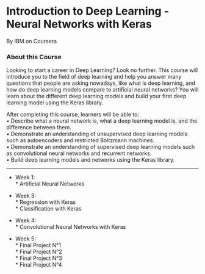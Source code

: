 # Introduction to Deep Learning - Neural Networks with Keras

By IBM on Coursera

### About this Course

Looking to start a career in Deep Learning? Look no further. This course will introduce you to the field of deep learning and help you answer many questions that people are asking nowadays, like what is deep learning, and how do deep learning models compare to artificial neural networks? You will learn about the different deep learning models and build your first deep learning model using the Keras library.

After completing this course, learners will be able to: </br>
       •	Describe what a neural network is, what a deep learning model is, and the difference between them. </br>
       •	Demonstrate an understanding of unsupervised deep learning models such as autoencoders and restricted Boltzmann machines. </br>
       •	Demonstrate an understanding of supervised deep learning models such as convolutional neural networks and recurrent networks. </br>
       •	Build deep learning models and networks using the Keras library. </br>

--------------------------------------------------------------------------------------------------------------------------------------------------------

* Week 1: </br>
        * Artificial Neural Networks

* Week 3: </br>
        * Regression with Keras     
        * Classification with Keras
        
* Week 4: </br>
        * Convolutional Neural Networks with Keras

* Week 5: </br>
        * Final Project N°1      
        * Final Project N°2        
        * Final Project N°3        
        * Final Project N°4

